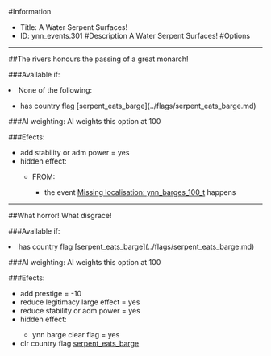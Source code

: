 #Information
 - Title: A Water Serpent Surfaces!
 - ID: ynn_events.301
#Description
A Water Serpent Surfaces!
#Options

___
##The rivers honours the passing of a great monarch!

###Available if:
<li>None of the following:</li><ul><li>has country flag [serpent_eats_barge](../flags/serpent_eats_barge.md)</li></ul>

###AI weighting:
AI weights this option at 100


###Efects:<ul><li>add stability or adm power = yes</li><li>hidden effect:</li><ul><li>FROM:</li><ul><li>the event [Missing localisation: ynn_barges_100_t](../events/missing_localisation_ynn_barges_100_t.md) happens</li></ul></ul></ul>

___
##What horror! What disgrace!

###Available if:
<li>has country flag [serpent_eats_barge](../flags/serpent_eats_barge.md)</li>

###AI weighting:
AI weights this option at 100


###Efects:<ul><li>add prestige = -10</li><li>reduce legitimacy large effect = yes</li><li>reduce stability or adm power = yes</li><li>hidden effect:</li><ul><li>ynn barge clear flag = yes</li></ul><li>clr country flag [serpent_eats_barge](../flags/serpent_eats_barge.md)</li></ul>
